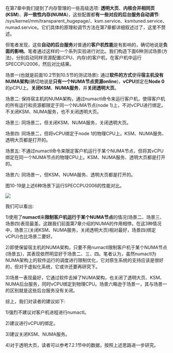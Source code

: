 
<!-- @import "[TOC]" {cmd="toc" depthFrom=1 depthTo=6 orderedList=false} -->

<!-- code_chunk_output -->



<!-- /code_chunk_output -->

在第7章中我们提到了内存管理的一些高级选项: **透明大页**、**内核合并相同页(KSM**)、**非一致性内存(NUMA**)，这些配置都**有一些对应的后台服务自动调节**: /sys/kernel/mm/transparent\_hugepage/、ksm.service、ksmtuned.service、numad.service。它们具体的原理和调节方法在第7章都详细叙述过了，这里不赘述。

但笔者发现，这些**自动的后台服务**对普通的**客户机性能**是有影响的，确切地说是**负面的影响**。笔者通过这样的一个系列实验进行对比。我们构造下面6种测试场景(方法)，分别启动同样资源配置(CPU、内存)的客户机，在客户机中运行SPECCPU2006，然后对比结果。

场景一(也就是前面10.2节到10.5节的测试场景): 通过**软件的方式**使得**宿主机没有NUMA架构**(确切地说是**只有一个NUMA节点资源online**)，**vCPU**绑定在**Node 0**的pCPU上。**关闭KSM**、**NUMA服务**，并**关闭透明大页**。

场景二: 保持宿主机的NUMA架构，通过numactl命令来运行客户机，使得客户机的所有运行和资源都限定于同一个NUMA节点(node 1)上，不对vCPU进行绑定。不关闭KSM、NUMA服务，也不关闭透明大页。

场景三: 同场景二，但关闭KSM、NUMA服务，关闭透明大页。

场景四: 同场景二，但将vCPU绑定于node 1的物理CPU上。KSM、NUMA服务、透明大页都是打开的。

场景五: 不通过numactl命令来限定客户机运行于某个NUMA节点，但将其vCPU绑定在同一个NUMA节点的物理CPU上。KSM、NUMA服务、透明大页都是打开的。

场景六: 同场景一，但KSM、NUMA服务、透明大页都是打开的。

图10\-19是上述6种场景下运行SPECCPU2006的性能对比。

![](./images/2019-05-12-13-20-57.png)

我们可以看出: 

1)使用了**numactl**来**限制客户机运行于某个NUMA节点**的情况(场景二、场景三、场景四)表现最差。这跟我们前面第7章介绍的NUMA的作用相悖。在这3种情况中，场景三(关闭KSM、NUMA服务，关闭透明大页)相对最好，场景四(绑定vCPU)也比场景二要好。

2)即使保留宿主机的NUMA架构，只要不用numactl限制客户机于某个NUMA节点(场景五)，其表现依然明显好于场景二、三、四。笔者认为，虽然numactl为NUMA架构上的软件运行的调度进行限制优化，它对原生系统的支持应该是很好的，但对于虚拟化系统，它或许还要再研究下。

3)场景一表现最好，它通过软件去掉了NUMA架构，也关闭了透明大页、KSM、NUMA后台服务，同时vCPU绑定到物理CPU。场景六略逊于场景一，其与场景一的区别就是这些后台服务没有关闭。

综上，我们对读者的建议如下: 

1)强烈不建议对客户机进程进行numactl。

2)建议进行vCPU的绑定。

3)建议关闭KSM、NUMA服务。

4)对于透明大页，读者可以参考7.2.1节中的数据，按照上述思路进一步研究。